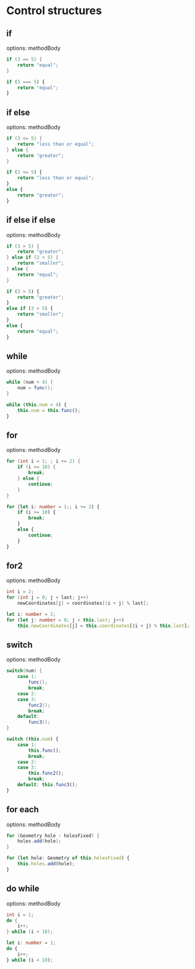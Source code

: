 # Control structures

## if
options: methodBody
```java
if (3 == 5) {
    return "equal";
}
```
```typescript
if (3 === 5) {
    return "equal";
}
```

## if else
options: methodBody
```java
if (3 <= 5) {
    return "less than or equal";
} else {
    return "greater";
}
```
```typescript
if (3 <= 5) {
    return "less than or equal";
}
else {
    return "greater";
}
```

## if else if else
options: methodBody
```java
if (3 > 5) {
    return "greater";
} else if (3 < 5) {
    return "smaller";
} else {
    return "equal";
}
```
```typescript
if (3 > 5) {
    return "greater";
}
else if (3 < 5) {
    return "smaller";
}
else {
    return "equal";
}
```

## while
options: methodBody
```java
while (num < 4) {
    num = func();
}
```
```typescript
while (this.num < 4) {
    this.num = this.func();
}
```

## for
options: methodBody
```java
for (int i = 1; ; i += 2) {
    if (i >= 10) {
        break;
    } else {
        continue;
    }
}
```
```typescript
for (let i: number = 1;; i += 2) {
    if (i >= 10) {
        break;
    }
    else {
        continue;
    }
}
```

## for2
options: methodBody
```java
int i = 2;
for (int j = 0; j < last; j++)
    newCoordinates[j] = coordinates[(i + j) % last];
```
```typescript
let i: number = 2;
for (let j: number = 0; j < this.last; j++)
    this.newCoordinates[j] = this.coordinates[(i + j) % this.last];
```

## switch
options: methodBody
```java
switch(num) {
    case 1:
        func();
        break;
    case 2:
    case 3:
        func2();
        break;
    default:
        func3();
}
```
```typescript
switch (this.num) {
    case 1:
        this.func();
        break;
    case 2:
    case 3:
        this.func2();
        break;
    default: this.func3();
}
```

## for each
options: methodBody
```java
for (Geometry hole : holesFixed) {
    holes.add(hole);
}
```
```typescript
for (let hole: Geometry of this.holesFixed) {
    this.holes.add(hole);
}
```

## do while
options: methodBody
```java
int i = 1;
do {
    i++;
} while (i < 10);
```
```typescript
let i: number = 1;
do {
    i++;
} while (i < 10);
```
